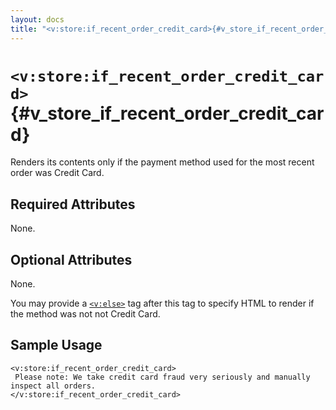```yaml
---
layout: docs
title: "<v:store:if_recent_order_credit_card>{#v_store_if_recent_order_credit_card}"
---
```


# `<v:store:if_recent_order_credit_card>`{#v_store_if_recent_order_credit_card}

Renders its contents only if the payment method used for the most recent
order was Credit Card.

## Required Attributes

None.

## Optional Attributes

None.

You may provide a [`<v:else>`](#v_else) tag after this tag to specify
HTML to render if the method was not not Credit Card.

## Sample Usage

    <v:store:if_recent_order_credit_card>
     Please note: We take credit card fraud very seriously and manually inspect all orders.
    </v:store:if_recent_order_credit_card>
